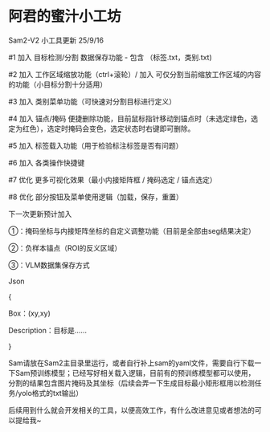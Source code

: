 # 阿君的蜜汁小工坊 #

Sam2-V2 小工具更新 25/9/16

#1 加入 目标检测/分割 数据保存功能 - 包含 （标签.txt，类别.txt)

#2 加入 工作区域缩放功能（ctrl+滚轮）/ 加入 可仅分割当前缩放工作区域的内容的功能（小目标分割十分适用）

#3 加入 类别菜单功能（可快速对分割目标进行定义）

#4 加入 锚点/掩码 便捷删除功能，目前鼠标指针移动到锚点时（未选定绿色，选定为红色），选定时掩码会变色，选定状态时右键即可删除。

#5 加入 标签载入功能（用于检验标注标签是否有问题）

#6 加入 各类操作快捷键

#7 优化 更多可视化效果（最小内接矩阵框 / 掩码选定 / 锚点选定）

#8 优化 部分按钮及菜单使用逻辑（加载，保存，重置）

下一次更新预计加入

①：掩码坐标与内接矩阵坐标的自定义调整功能（目前是全部由seg结果决定）

②：负样本锚点（ROI的反义区域）

③：VLM数据集保存方式

Json

{

  Box：(xy,xy)
  
  Description：目标是……
  
}

Sam请放在Sam2主目录里运行，或者自行补上sam的yaml文件，需要自行下载一下Sam预训练模型；已经写好相关载入逻辑，目前有的预训练模型都可以使用，分割的结果包含图片掩码及其坐标（后续会弄一下生成目标最小矩形框用以检测任务/yolo格式的txt输出）

后续用到什么就会开发相关的工具，以便高效工作，有什么改进意见或者想法的可以提给我~
